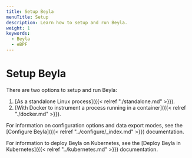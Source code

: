 ```yaml
---
title: Setup Beyla
menuTitle: Setup
description: Learn how to setup and run Beyla.
weight: 1
keywords:
  - Beyla
  - eBPF
---
```


# Setup Beyla

There are two options to setup and run Beyla:

1. [As a standalone Linux process]({{< relref "./standalone.md" >}}).
2. [With Docker to instrument a process running in a container]({{< relref "./docker.md" >}}).

For information on configuration options and data export modes, see the [Configure Beyla]({{< relref "../configure/_index.md" >}}) documentation.

For information to deploy Beyla on Kubernetes, see the [Deploy Beyla in Kubernetes]({{< relref "../kubernetes.md" >}}) documentation.
